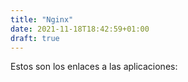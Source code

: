 ```yaml
---
title: "Nginx"
date: 2021-11-18T18:42:59+01:00
draft: true
---
```


Estos son los enlaces a las aplicaciones:

